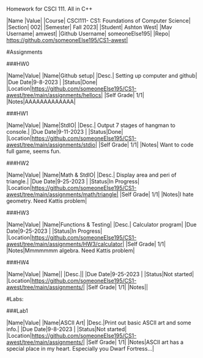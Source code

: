 Homework for CSCI 111. All in C++


|Name  |Value|
|Course| CSCI111- CS1: Foundations of Computer Science|
|Section| 002|
|Semester| Fall 2023|
|Student| Ashton West|
|Mav Username| amwest|
|Github Username| someoneElse195|
|Repo| https://github.com/someoneElse195/CS1-awest|

#Assignments

###HW0

|Name|Value|
|Name|Github setup|
|Desc.| Setting up computer and github|
|Due Date|9-8-2023 |
|Status|Done|
|Location|https://github.com/someoneElse195/CS1-awest/tree/main/assignments/hellocs|
|Self Grade| 1/1|
|Notes|AAAAAAAAAAAAA|

###HW1

|Name|Value|
|Name|StdIO|
|Desc.| Output 7 stages of hangman to console.|
|Due Date|9-11-2023 |
|Status|Done|
|Location|https://github.com/someoneElse195/CS1-awest/tree/main/assignments/stdio|
|Self Grade| 1/1|
|Notes| Want to code full game, seems fun.

###HW2

|Name|Value|
|Name|Math & StdIO|
|Desc.| Display area and peri of triangle.|
|Due Date|9-25-2023 |
|Status|In Progress|
|Location|https://github.com/someoneElse195/CS1-awest/tree/main/assignments/math/triangle|
|Self Grade| 1/1|
|Notes|I hate geometry. Need Kattis problem|

###HW3

|Name|Value|
|Name|Functions & Testing|
|Desc.| Calculator program|
|Due Date|9-25-2023 |
|Status|In Progress|
|Location|https://github.com/someoneElse195/CS1-awest/tree/main/assignments/HW3/calculator|
|Self Grade| 1/1|
|Notes|Mmmmmmm algebra. Need Kattis problem|

###HW4

|Name|Value|
|Name||
|Desc.||
|Due Date|9-25-2023 |
|Status|Not started|
|Location|https://github.com/someoneElse195/CS1-awest/tree/main/assignments/|
|Self Grade| 1/1|
|Notes||


#Labs:

###Lab1

|Name|Value|
|Name|ASCII Art|
|Desc.|Print out basic ASCII art and some info.|
|Due Date|9-8-2023 |
|Status|Not started|
|Location|https://github.com/someoneElse195/CS1-awest/tree/main/assignments/|
|Self Grade| 1/1|
|Notes|ASCII art has a special place in my heart. Especially you Dwarf Fortress...|


